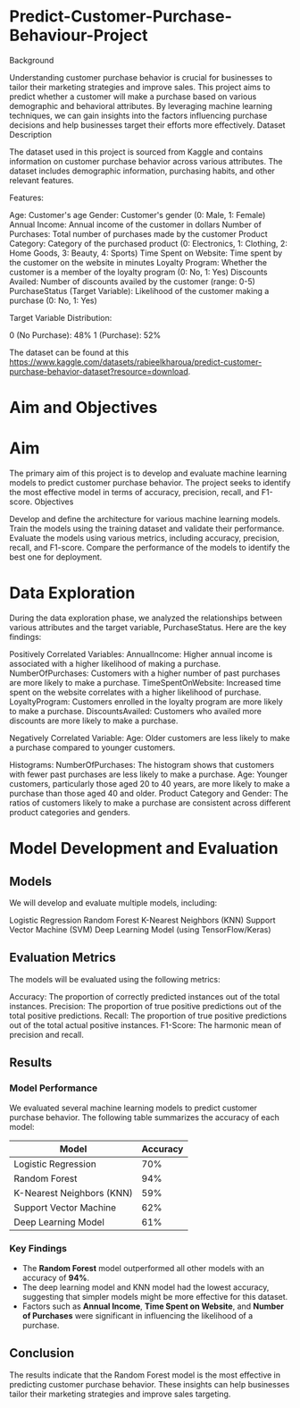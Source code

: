 # Predict-Customer-Purchase-Behaviour-Project
Background

Understanding customer purchase behavior is crucial for businesses to tailor their marketing strategies and improve sales. This project aims to predict whether a customer will make a purchase based on various demographic and behavioral attributes. By leveraging machine learning techniques, we can gain insights into the factors influencing purchase decisions and help businesses target their efforts more effectively.
Dataset Description

The dataset used in this project is sourced from Kaggle and contains information on customer purchase behavior across various attributes. The dataset includes demographic information, purchasing habits, and other relevant features.

Features:

Age: Customer's age
Gender: Customer's gender (0: Male, 1: Female)
Annual Income: Annual income of the customer in dollars
Number of Purchases: Total number of purchases made by the customer
Product Category: Category of the purchased product (0: Electronics, 1: Clothing, 2: Home Goods, 3: Beauty, 4: Sports)
Time Spent on Website: Time spent by the customer on the website in minutes
Loyalty Program: Whether the customer is a member of the loyalty program (0: No, 1: Yes)
Discounts Availed: Number of discounts availed by the customer (range: 0-5)
PurchaseStatus (Target Variable): Likelihood of the customer making a purchase (0: No, 1: Yes)

Target Variable Distribution:

0 (No Purchase): 48%
1 (Purchase): 52%

The dataset can be found at this https://www.kaggle.com/datasets/rabieelkharoua/predict-customer-purchase-behavior-dataset?resource=download.

# Aim and Objectives
# Aim

The primary aim of this project is to develop and evaluate machine learning models to predict customer purchase behavior. The project seeks to identify the most effective model in terms of accuracy, precision, recall, and F1-score.
Objectives

    
Develop and define the architecture for various machine learning models.
Train the models using the training dataset and validate their performance.
Evaluate the models using various metrics, including accuracy, precision, recall, and F1-score.
Compare the performance of the models to identify the best one for deployment.
# Data Exploration

During the data exploration phase, we analyzed the relationships between various attributes and the target variable, PurchaseStatus. Here are the key findings:

Positively Correlated Variables:
AnnualIncome: Higher annual income is associated with a higher likelihood of making a purchase.
NumberOfPurchases: Customers with a higher number of past purchases are more likely to make a purchase.
TimeSpentOnWebsite: Increased time spent on the website correlates with a higher likelihood of purchase.
LoyaltyProgram: Customers enrolled in the loyalty program are more likely to make a purchase.
DiscountsAvailed: Customers who availed more discounts are more likely to make a purchase.

Negatively Correlated Variable:
Age: Older customers are less likely to make a purchase compared to younger customers.

Histograms:
NumberOfPurchases: The histogram shows that customers with fewer past purchases are less likely to make a purchase.
Age: Younger customers, particularly those aged 20 to 40 years, are more likely to make a purchase than those aged 40 and older.
Product Category and Gender: The ratios of customers likely to make a purchase are consistent across different product categories and genders.


# Model Development and Evaluation
## Models

We will develop and evaluate multiple models, including:

Logistic Regression
Random Forest
K-Nearest Neighbors (KNN)
Support Vector Machine (SVM)
Deep Learning Model (using TensorFlow/Keras)

## Evaluation Metrics

The models will be evaluated using the following metrics:

Accuracy: The proportion of correctly predicted instances out of the total instances.
Precision: The proportion of true positive predictions out of the total positive predictions.
Recall: The proportion of true positive predictions out of the total actual positive instances.
F1-Score: The harmonic mean of precision and recall.

## Results

### Model Performance
We evaluated several machine learning models to predict customer purchase behavior. The following table summarizes the accuracy of each model:

| Model                    | Accuracy |
|--------------------------|----------|
| Logistic Regression      | 70%      |
| Random Forest            | 94%      |
| K-Nearest Neighbors (KNN)| 59%      |
| Support Vector Machine   | 62%      |
| Deep Learning Model      | 61%      |

### Key Findings
- The **Random Forest** model outperformed all other models with an accuracy of **94%**.
- The deep learning model and KNN model had the lowest accuracy, suggesting that simpler models might be more effective for this dataset.
- Factors such as **Annual Income**, **Time Spent on Website**, and **Number of Purchases** were significant in influencing the likelihood of a purchase.



## Conclusion
The results indicate that the Random Forest model is the most effective in predicting customer purchase behavior. These insights can help businesses tailor their marketing strategies and improve sales targeting.


